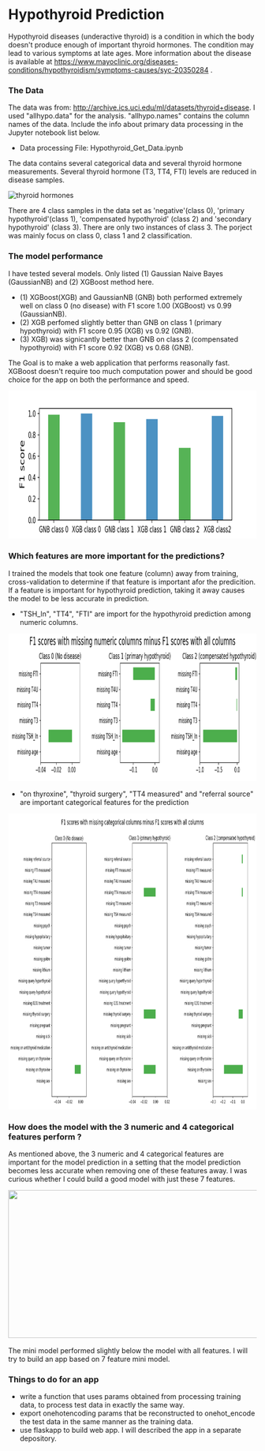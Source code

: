# Hypothyroid Prediction
  
Hypothyroid diseases (underactive thyroid) is a condition in which the body doesn't produce enough of important thyroid 
hormones. The condition may lead to various symptoms at late ages.  More information about the disease is available at 
https://www.mayoclinic.org/diseases-conditions/hypothyroidism/symptoms-causes/syc-20350284 . 

### The Data  

The data was from:  http://archive.ics.uci.edu/ml/datasets/thyroid+disease. I used "allhypo.data" for the analysis. 
"allhypo.names" contains the column names of the data. Include the info about primary data processing in the Jupyter notebook list below. 
* Data processing File: Hypothyroid_Get_Data.ipynb

The data contains several categorical data and several thyroid 
hormone measurements. Several thyroid hormone (T3, TT4, FTI) levels are reduced in disease samples. 

![thyroid hormones](https://user-images.githubusercontent.com/35440469/42401663-bd7c9cce-8144-11e8-8a03-0a0d4e3df302.png)

There are 4 class samples in the data set as 'negative'(class 0), 'primary hypothyroid'(class 1), 'compensated hypothyroid' 
(class 2) and 'secondary hypothyroid' (class 3). There are only two instances of class 3. The porject was mainly focus on class 0, class 1 and 2 classification.  


### The model performance 
I have tested several models. Only listed (1) Gaussian Naive Bayes (GaussianNB) and (2) XGBoost method here. 
* (1) XGBoost(XGB) and GaussianNB (GNB) both performed extremely well on class 0 (no disease) with F1 score 1.00 (XGBoost) vs 0.99 (GaussianNB).
* (2) XGB perfomed slightly better than GNB on class 1 (primary hypothyroid) with F1 score 0.95 (XGB) vs 0.92 (GNB).
* (3) XGB) was signicantly better than GNB on class 2 (compensated hypothyroid) with F1 score 0.92 (XGB) vs 0.68 (GNB). 

The Goal is to make a web application that performs reasonally fast. XGBoost doesn't require too much computation power and should be good choice for the app on both the performance and speed.   

<img src="Class_1_2.png" style="width:700px;height:300px;">

### Which features are more important for the predictions?

I trained the models that took one feature (column) away from training, cross-validation to determine if that feature is important afor the predicition. If a feature is important for hypothyroid prediction, taking it away causes the model to be less accurate in prediction.   

* "TSH_ln", "TT4", "FTI" are import for the hypothyroid prediction among numeric columns.   

<img src="Missing numeric feature comparison.png" style="width:700px;height:300px;">

* "on thyroxine", "thyroid surgery", "TT4 measured" and "referral source" are important categorical features for the prediction

<img src="Missing categorical feature comparison.png" style="width:700px;height:600px;">

### How does the model with the 3 numeric and 4 categorical features perform ? 

As mentioned above, the 3 numeric and 4 categorical features are important for the model prediction in a setting that the model prediction becomes less accurate when removing one of these features away. I was curious whether I could build a good model with just these 7 features. 

<img src="XGB_Mini_vs_allfeatures.png.png" style="width:900px;height:300px;">

The mini model performed slightly below the model with all features.  I will try to build an app based on 7 feature mini model.  

### Things to do for an app
* write a function that uses params obtained from processing training data, to process test data in exactly the same way.  
* export onehotencoding params that be reconstructed to onehot_encode the test data in the same manner as the training data. 
* use flaskapp to build web app.  I will described the app in a separate depository.  
